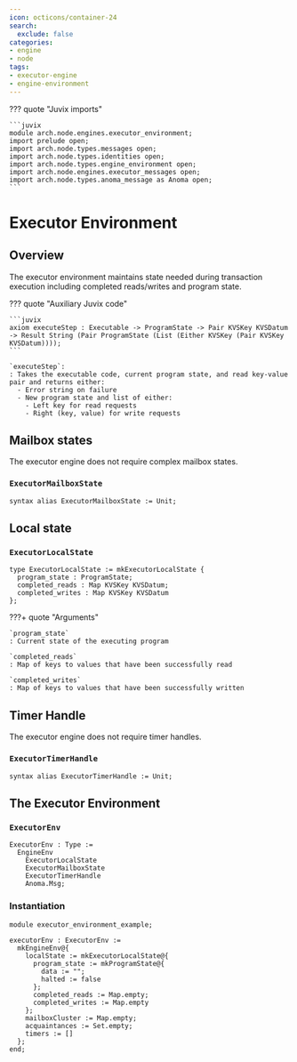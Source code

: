 ```yaml
---
icon: octicons/container-24
search:
  exclude: false
categories:
- engine
- node
tags:
- executor-engine
- engine-environment
---
```


??? quote "Juvix imports"

    ```juvix
    module arch.node.engines.executor_environment;
    import prelude open;
    import arch.node.types.messages open;
    import arch.node.types.identities open;
    import arch.node.types.engine_environment open;
    import arch.node.engines.executor_messages open;
    import arch.node.types.anoma_message as Anoma open;
    ```

# Executor Environment

## Overview

The executor environment maintains state needed during transaction execution including completed reads/writes and program state.

??? quote "Auxiliary Juvix code"

    ```juvix
    axiom executeStep : Executable -> ProgramState -> Pair KVSKey KVSDatum -> Result String (Pair ProgramState (List (Either KVSKey (Pair KVSKey KVSDatum))));
    ```

    `executeStep`:
    : Takes the executable code, current program state, and read key-value pair and returns either:
      - Error string on failure
      - New program state and list of either:
        - Left key for read requests
        - Right (key, value) for write requests

## Mailbox states

The executor engine does not require complex mailbox states.

### `ExecutorMailboxState`

```juvix
syntax alias ExecutorMailboxState := Unit;
```

## Local state

### `ExecutorLocalState`

```juvix
type ExecutorLocalState := mkExecutorLocalState {
  program_state : ProgramState;
  completed_reads : Map KVSKey KVSDatum;
  completed_writes : Map KVSKey KVSDatum
};
```

???+ quote "Arguments"

    `program_state`
    : Current state of the executing program

    `completed_reads`
    : Map of keys to values that have been successfully read

    `completed_writes`
    : Map of keys to values that have been successfully written

## Timer Handle

The executor engine does not require timer handles.

### `ExecutorTimerHandle`

```juvix
syntax alias ExecutorTimerHandle := Unit;
```

## The Executor Environment

### `ExecutorEnv`

```juvix
ExecutorEnv : Type :=
  EngineEnv
    ExecutorLocalState
    ExecutorMailboxState
    ExecutorTimerHandle
    Anoma.Msg;
```

### Instantiation

<!-- --8<-- [start:executorEnv] -->
```juvix extract-module-statements
module executor_environment_example;

executorEnv : ExecutorEnv :=
  mkEngineEnv@{
    localState := mkExecutorLocalState@{
      program_state := mkProgramState@{
        data := "";
        halted := false
      };
      completed_reads := Map.empty;
      completed_writes := Map.empty
    };
    mailboxCluster := Map.empty;
    acquaintances := Set.empty;
    timers := []
  };
end;
```
<!-- --8<-- [end:executorEnv] -->
